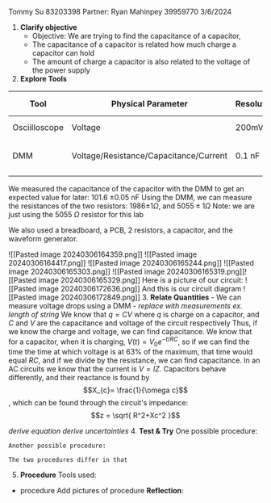 Tommy Su 83203398
Partner: Ryan Mahinpey 39959770
3/6/2024

1. **Clarify objective**
	- Objective: We are trying to find the capacitance of a capacitor,
	- The capacitance of a capacitor is related how much charge a capacitor can hold
	- The amount of charge a capacitor is also related to the voltage of the power supply
2. **Explore Tools**

| Tool          | Physical Parameter                     | Resolution | Reading Uncertainty | Range      | Usage                                                                            |
| ------------- | -------------------------------------- | ---------- | ------------------- | ---------- | -------------------------------------------------------------------------------- |
| Osciilloscope | Voltage                                | 200mV      | 100mV               | -150V-150V | To measure the voltage in a circuit                                              |
| DMM           | Voltage/Resistance/Capacitance/Current | 0.1 nF     | 0.05 nF             |            | To measure the voltage/resistance/capacitance/current of components in a circuit |
|               |                                        |            |                     |            |                                                                                  |
We measured the capacitance of the capacitor with the DMM to get an expected value for later: 101.6 $\pm 0.05$ nF
Using the DMM, we can measure the resistances of the two resistors: 1986$\pm 1\Omega$, and $5055 \pm 1 \Omega$
Note: we are just using the 5055 $\Omega$ resistor for this lab

We also used a breadboard, a PCB, 2 resistors, a capacitor, and the waveform generator.

![[Pasted image 20240306164359.png]]
![[Pasted image 20240306164417.png]]
![[Pasted image 20240306165244.png]]
![[Pasted image 20240306165303.png]]
![[Pasted image 20240306165319.png]]![[Pasted image 20240306165329.png]]
Here is a picture of our circuit:
![[Pasted image 20240306172636.png]]
And this is our circuit diagram
![[Pasted image 20240306172849.png]]
3. **Relate Quantities**
	- We can measure voltage drops using a DMM 
		- *replace with measurements ex. length of string*
	We know that $q = CV$ where $q$ is charge on a capacitor, and $C$ and $V$ are the capacitance and voltage of the circuit respectively
	Thus, if we know the charge and voltage, we can find capacitance.
	We know that for a capacitor, when it is charging, $V(t) = V_{0}e^{-t/RC}$, so if we can find the time the time at which voltage is at 63% of the maximum, that time would equal $RC$, and if we divide by the resistance, we can find capacitance.
	In an AC circuits we know that the current is $V = IZ$. Capacitors behave differently, and their reactance is found by 
$$X_{c}= \frac{1}{\omega c}$$
, which can be found through the circuit's impedance: $$z = \sqrt{ R^2+Xc^2 }$$

*derive equation*
	*derive uncertainties*
4. **Test & Try**
	One possible procedure:

	Another possible procedure:

	The two procedures differ in that


5. **Procedure**
Tools used:
- procedure
Add pictures of procedure
	**Reflection**:
		